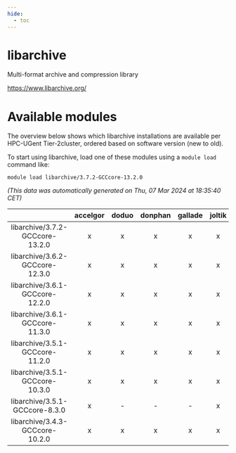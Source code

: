 ```yaml
---
hide:
  - toc
---
```


libarchive
==========


Multi-format archive and compression library

https://www.libarchive.org/
# Available modules


The overview below shows which libarchive installations are available per HPC-UGent Tier-2cluster, ordered based on software version (new to old).

To start using libarchive, load one of these modules using a `module load` command like:

```shell
module load libarchive/3.7.2-GCCcore-13.2.0
```

*(This data was automatically generated on Thu, 07 Mar 2024 at 18:35:40 CET)*  

| |accelgor|doduo|donphan|gallade|joltik|skitty|
| :---: | :---: | :---: | :---: | :---: | :---: | :---: |
|libarchive/3.7.2-GCCcore-13.2.0|x|x|x|x|x|x|
|libarchive/3.6.2-GCCcore-12.3.0|x|x|x|x|x|x|
|libarchive/3.6.1-GCCcore-12.2.0|x|x|x|x|x|x|
|libarchive/3.6.1-GCCcore-11.3.0|x|x|x|x|x|x|
|libarchive/3.5.1-GCCcore-11.2.0|x|x|x|x|x|x|
|libarchive/3.5.1-GCCcore-10.3.0|x|x|x|x|x|x|
|libarchive/3.5.1-GCCcore-8.3.0|x|-|-|-|x|-|
|libarchive/3.4.3-GCCcore-10.2.0|x|x|x|x|x|x|
